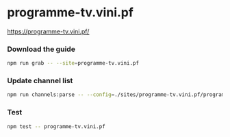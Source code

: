 # programme-tv.vini.pf

https://programme-tv.vini.pf/

### Download the guide

```sh
npm run grab -- --site=programme-tv.vini.pf
```

### Update channel list

```sh
npm run channels:parse -- --config=./sites/programme-tv.vini.pf/programme-tv.vini.pf.config.js --output=./sites/programme-tv.vini.pf/programme-tv.vini.pf.channels.xml
```

### Test

```sh
npm test -- programme-tv.vini.pf
```
